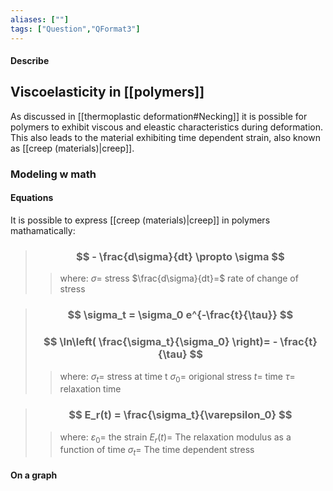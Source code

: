 ```yaml
---
aliases: [""]
tags: ["Question","QFormat3"]
---
```


#### Describe
## Viscoelasticity in [[polymers]]
As discussed in [[thermoplastic deformation#Necking]] it is possible for polymers to exhibit viscous and eleastic characteristics during deformation. 
This also leads to the material exhibiting time dependent strain, also known as [[creep (materials)|creep]].

### Modeling w math
#### Equations
It is possible to express [[creep (materials)|creep]] in polymers mathamatically:
> ### $$ - \frac{d\sigma}{dt} \propto \sigma $$ 
>> where:
>> $\sigma=$ stress
>> $\frac{d\sigma}{dt}=$ rate of change of stress

> ### $$ \sigma_t = \sigma_0 e^{-\frac{t}{\tau}} $$
> ### $$ \ln\left( \frac{\sigma_t}{\sigma_0} \right)= - \frac{t}{\tau} $$ 
>> where:
>> $\sigma_t=$ stress at time t
>> $\sigma_0=$ origional stress
>> $t=$ time
>> $\tau=$ relaxation time

> ### $$ E_r(t) = \frac{\sigma_t}{\varepsilon_0} $$ 
>> where:
>> $\varepsilon_0=$ the strain 
>> $E_r(t)=$ The relaxation modulus as a function of time
>> $\sigma_t=$ The time dependent stress

#### On a graph

